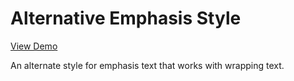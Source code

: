 # Alternative Emphasis Style

[View Demo](https://codepen.io/EllieSadler/full/NWWBOpQ)

An alternate style for emphasis text that works with wrapping text.